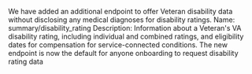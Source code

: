 We have added an additional endpoint to offer Veteran disability data without disclosing any medical diagnoses for disability ratings.
Name: summary/disability_rating
Description: Information about a Veteran's VA disability rating, including individual and combined ratings, and eligibility dates for compensation for service-connected conditions.
The new endpoint is now the default for anyone onboarding to request disability rating data
